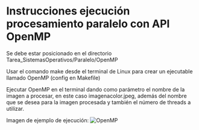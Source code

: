 # Instrucciones ejecución procesamiento paralelo con API OpenMP

Se debe estar posicionado en el directorio Tarea_SistemasOperativos/Paralelo/OpenMP

Usar el comando make desde el terminal de Linux para crear un ejecutable llamado OpenMP (config en Makefile)

Ejecutar OpenMP en el terminal dando como parámetro el nombre de la imagen a procesar, en este caso imagenacolor.jpeg,
además del nombre que se desea para la imagen procesada y también el número de threads a utilizar.

Imagen de ejemplo de ejecución:
![OpenMP](https://github.com/JoZeuZ/Tarea_SistemasOperativos/assets/143461832/926afd14-678e-46c5-9904-29b259c84f13)

